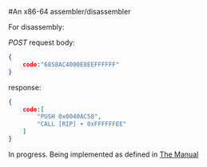 #An x86-64 assembler/disassembler

For disassembly:

*POST* request body:
```json
{
	code:"6858AC4000E8EEFFFFFF"
}
```

response:
```json
{
	code:[
		"PUSH 0x0040AC58",
		"CALL [RIP] + 0xFFFFFFEE"
	]
}
```

In progress.
Being implemented as defined in [The Manual](https://www.amd.com/system/files/TechDocs/24594.pdf)